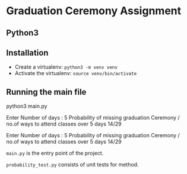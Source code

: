 # Graduation Ceremony Assignment


## Python3 



## Installation

- Create a virtualenv: `python3 -m venv venv`
- Activate the virtualenv: `source venv/bin/activate`


## Running the main file

python3 main.py

Enter Number of days :
5
Probability of missing graduation Ceremony / no.of ways to attend classes over 5 days
14/29

Enter Number of days :
5
Probability of missing graduation Ceremony / no.of ways to attend classes over 5 days
14/29



```main.py``` is the entry point of the project. 


```probability_test.py``` consists of unit tests for method.